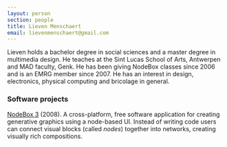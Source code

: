 ```yaml
---
layout: person
section: people
title: Lieven Menschaert
email: lievenmenschaert@gmail.com
---
```


Lieven holds a bachelor degree in social sciences and a master degree in multimedia design. He teaches at the Sint Lucas School of Arts, Antwerpen and MAD faculty, Genk. He has been giving NodeBox classes since 2006 and is an EMRG member since 2007. He has an interest in design, electronics, physical computing and bricolage in general.

<h3>Software projects</h3>

<div class="box"><a href="../software/nodebox-3" class="tag-software">NodeBox 3</a> (2008). A cross-platform, free software application for creating generative graphics using a node-based UI. Instead of writing code users can connect visual blocks (called <em>nodes</em>) together into networks, creating visually rich compositions.</div>
